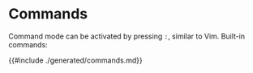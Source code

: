 # Commands

Command mode can be activated by pressing `:`, similar to Vim. Built-in commands:

{{#include ./generated/commands.md}}
